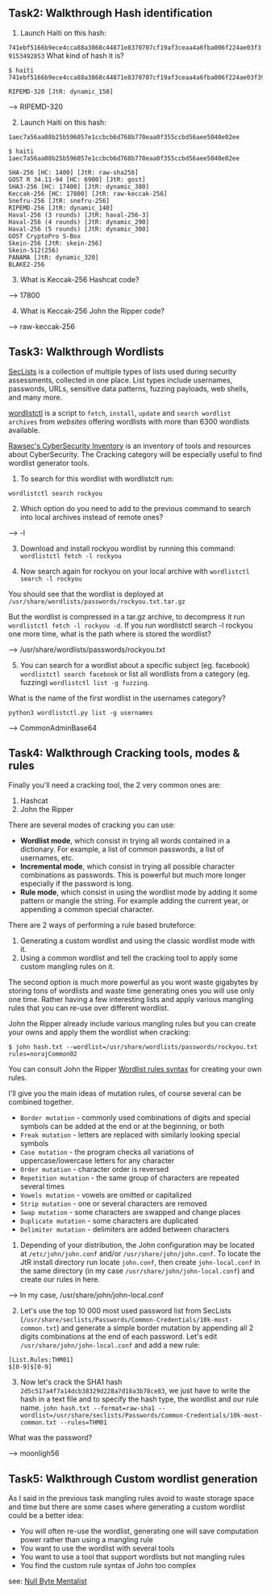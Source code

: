 Task2:  Walkthrough Hash identification
----------------------------------------

1. Launch Haiti on this hash:

`741ebf5166b9ece4cca88a3868c44871e8370707cf19af3ceaa4a6fba006f224ae03f39153492853`
What kind of hash it is?

```
$ haiti 741ebf5166b9ece4cca88a3868c44871e8370707cf19af3ceaa4a6fba006f224ae03f39153492853

RIPEMD-320 [JtR: dynamic_150]
```
--> RIPEMD-320

2. Launch Haiti on this hash:

`1aec7a56aa08b25b596057e1ccbcb6d768b770eaa0f355ccbd56aee5040e02ee`

```
$ haiti 1aec7a56aa08b25b596057e1ccbcb6d768b770eaa0f355ccbd56aee5040e02ee

SHA-256 [HC: 1400] [JtR: raw-sha256]
GOST R 34.11-94 [HC: 6900] [JtR: gost]
SHA3-256 [HC: 17400] [JtR: dynamic_380]
Keccak-256 [HC: 17800] [JtR: raw-keccak-256]
Snefru-256 [JtR: snefru-256]
RIPEMD-256 [JtR: dynamic_140]
Haval-256 (3 rounds) [JtR: haval-256-3]
Haval-256 (4 rounds) [JtR: dynamic_290]
Haval-256 (5 rounds) [JtR: dynamic_300]
GOST CryptoPro S-Box
Skein-256 [JtR: skein-256]
Skein-512(256)
PANAMA [JtR: dynamic_320]
BLAKE2-256
```

3. What is Keccak-256 Hashcat code?

--> 17800

4. What is Keccak-256 John the Ripper code?

--> raw-keccak-256


Task3:  Walkthrough Wordlists
-----------------------------

[SecLists](https://github.com/danielmiessler/SecLists) is a collection of multiple types of lists used during security assessments, collected in one place. List types include usernames, passwords, URLs, sensitive data patterns, fuzzing payloads, web shells, and many more.

[wordlistctl](https://github.com/BlackArch/wordlistctl) is a script to `fetch`, `install`, `update` and `search wordlist archives` from _websites_ offering wordlists with more than 6300 wordlists available.

[Rawsec's CyberSecurity Inventory](https://inventory.raw.pm/overview.html) is an inventory of tools and resources about CyberSecurity. The Cracking category will be especially useful to find wordlist generator tools.

1. To search for this wordlist with wordlistclt run:

`wordlistctl search rockyou`

2. Which option do you need to add to the previous command to search into local archives instead of remote ones?

--> -l

3. Download and install rockyou wordlist by running this command: 
`wordlistctl fetch -l rockyou`

4. Now search again for rockyou on your local archive with `wordlistctl search -l rockyou`

You should see that the wordlist is deployed at `/usr/share/wordlists/passwords/rockyou.txt.tar.gz`

But the wordlist is compressed in a tar.gz archive, to decompress it run `wordlistctl fetch -l rockyou -d`.
If you run wordlistctl search -l rockyou one more time, what is the path where is stored the wordlist? 

--> /usr/share/wordlists/passwords/rockyou.txt


5. You can search for a wordlist about a specific subject (eg. facebook) `wordlistctl search facebook` or list all wordlists from a category (eg. fuzzing) `wordlistctl list -g fuzzing`.

What is the name of the first wordlist in the usernames category?

`python3 wordlistctl.py list -g usernames`

--> CommonAdminBase64


Task4:  Walkthrough Cracking tools, modes & rules
-------------------------------------------------

Finally you'll need a cracking tool, the 2 very common ones are:

1. Hashcat
2. John the Ripper

There are several modes of cracking you can use:

- **Wordlist mode**, which consist in trying all words contained in a dictionary. For example, a list of common passwords, a list of usernames, etc.
- **Incremental mode**, which consist in trying all possible character combinations as passwords. This is powerful but much more longer especially if the password is long.
- **Rule mode**, which consist in using the wordlist mode by adding it some pattern or mangle the string. For example adding the current year, or appending a common special character.

There are 2 ways of performing a rule based bruteforce:

1. Generating a custom wordlist and using the classic wordlist mode with it.
2. Using a common wordlist and tell the cracking tool to apply some custom mangling rules on it.


The second option is much more powerful as you wont waste gigabytes by storing tons of wordlists and waste time generating ones you will use only one time. Rather having a few interesting lists and apply various mangling rules that you can re-use over different wordlist.


John the Ripper already include various mangling rules but you can create your owns and apply them the wordlist when cracking:

`$ john hash.txt --wordlist=/usr/share/wordlists/passwords/rockyou.txt rules=norajCommon02`


You can consult John the Ripper [Wordlist rules syntax](https://www.openwall.com/john/doc/RULES.shtml) for creating your own rules.

I'll give you the main ideas of mutation rules, of course several can be combined together.


- `Border mutation` - commonly used combinations of digits and special symbols can be added at the end or at the beginning, or both
- `Freak mutation` - letters are replaced with similarly looking special symbols
- `Case mutation` - the program checks all variations of uppercase/lowercase letters for any character
- `Order mutation` - character order is reversed
- `Repetition mutation` - the same group of characters are repeated several times
- `Vowels mutation` - vowels are omitted or capitalized
- `Strip mutation` - one or several characters are removed
- `Swap mutation` - some characters are swapped and change places
- `Duplicate mutation` - some characters are duplicated
- `Delimiter mutation` - delimiters are added between characters


1. Depending of your distribution, the John configuration may be located at `/etc/john/john.conf` and/or `/usr/share/john/john.conf`. To locate the JtR install directory run locate `john.conf`, then create `john-local.conf` in the same directory (in my case `/usr/share/john/john-local.conf`) and create our rules in here.

--> In my case, /usr/share/john/john-local.conf

2. Let's use the top 10 000 most used password list from SecLists (`/usr/share/seclists/Passwords/Common-Credentials/10k-most-common.txt`) and generate a simple border mutation by appending all 2 digits combinations at the end of each password.
Let's edit `/usr/share/john/john-local.conf` and add a new rule:
```
[List.Rules:THM01]
$[0-9]$[0-9]
```

3. Now let's crack the SHA1 hash `2d5c517a4f7a14dcb38329d228a7d18a3b78ce83`, we just have to write the hash in a text file and to specify the hash type, the wordlist and our rule name. `john hash.txt --format=raw-sha1 --wordlist=/usr/share/seclists/Passwords/Common-Credentials/10k-most-common.txt --rules=THM01`

What was the password?

--> moonligh56


Task5:  Walkthrough Custom wordlist generation
-----------------------------------------------

As I said in the previous task mangling rules avoid to waste storage space and time but there are some cases where generating a custom wordlist could be a better idea:

- You will often re-use the wordlist, generating one will save computation power rather than using a mangling rule
- You want to use the wordlist with several tools
- You want to use a tool that support wordlists but not mangling rules
- You find the custom rule syntax of John too complex

see: [Null Byte Mentalist](https://www.youtube.com/watch?v=01-Dcz1hFw8&t=18s)


